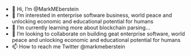 - 👋 Hi, I’m @MarkMEberstein
- 👀 I’m interested in enterprise software business, world peace and unlocking economic and educational potential for humans
- 🌱 I’m currently learning more about blockchain parsing...
- 💞️ I’m looking to collaborate on building geat enterprise software, world peace and unlocking economic and educational potential for humans
- 📫 How to reach me Twitter @markmeberstein

<!---
MarkMEberstein/MarkMEberstein is a ✨ special ✨ repository because its `README.md` (this file) appears on your GitHub profile.
You can click the Preview link to take a look at your changes.
--->

